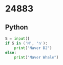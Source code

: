 # 24883

## Python

```python
S = input()
if S in ('N', 'n'):
    print("Naver D2")
else:
    print("Naver Whale")

```
